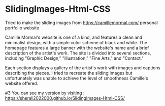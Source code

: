 # SlidingImages-Html-CSS
Tried to make the sliding images from  https://camillemormal.com/ personal portfolio website

Camille Mormal's website is one of a kind, and features a clean and minimalist design, with a simple color scheme of black and white. The homepage features a large banner with the website's name and a brief description of the artist's work. The site is divided into several sections, including "Graphic Design," "Illustration," "Fine Arts," and "Contact."

Each section displays a gallery of the artist's work with images and captions describing the pieces. I tried to recreate the sliding images but unfortunately was unable to achieve the level of smoothness Camille's website offered.

#3 You can see my version by visiting : https://sherali2022000.github.io/SlidingImages-Html-CSS/
